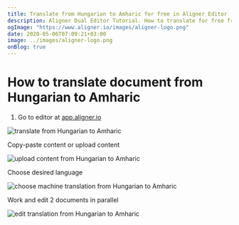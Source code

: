 ```yaml
---
title: Translate from Hungarian to Amharic for free in Aligner Editor
description: Aligner Dual Editor Tutorial. How to translate for free from Hungarian to Amharic. Aligner is multilingual document management platform. 
ogImage: "https://www.aligner.io/images/aligner-logo.png"
date: 2020-05-06T07:09:21+03:00
image: ../images/aligner-logo.png
onBlog: true
---
```


# How to translate document from Hungarian to Amharic

1. Go to editor at [app.aligner.io](https://app.aligner.io "Aligner App web page")

![translate from Hungarian to Amharic](../aligner-blank-editor.png "translate from Hungarian to Amharic")

Copy-paste content or upload content

![upload content from Hungarian to Amharic](../aligner-uploaded-document.png "upload content from Hungarian to Amharic")

Choose desired language

![choose machine translation from Hungarian to Amharic](../aligner-language-dropdown.png "choose machine translation from Hungarian to Amharic")

Work and edit 2 documents in parallel

![edit translation from Hungarian to Amharic](../aligner-double-sitded-editor.png "edit translation from Hungarian to Amharic")

